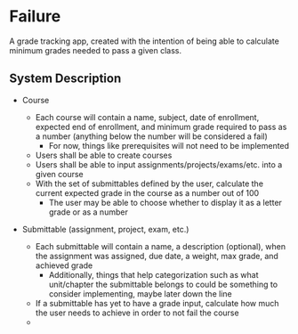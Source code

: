 # Failure

A grade tracking app, created with the intention of being able to calculate minimum grades needed to pass a given class.

## System Description

- Course
  - Each course will contain a name, subject, date of enrollment, expected end of enrollment, and minimum grade required to pass as a number (anything below the number will be considered a fail)
    - For now, things like prerequisites will not need to be implemented
  - Users shall be able to create courses
  - Users shall be able to input assignments/projects/exams/etc. into a given course
  - With the set of submittables defined by the user, calculate the current expected grade in the course as a number out of 100
    - The user may be able to choose whether to display it as a letter grade or as a number

- Submittable (assignment, project, exam, etc.)
  - Each submittable will contain a name, a description (optional), when the assignment was assigned, due date, a weight, max grade, and achieved grade
    - Additionally, things that help categorization such as what unit/chapter the submittable belongs to could be something to consider implementing, maybe later down the line
  - If a submittable has yet to have a grade input, calculate how much the user needs to achieve in order to not fail the course
  - 